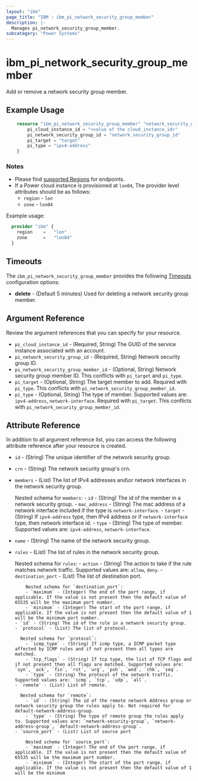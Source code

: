 ```yaml
---
layout: "ibm"
page_title: "IBM : ibm_pi_network_security_group_member"
description: |-
  Manages pi_network_security_group_member.
subcategory: "Power Systems"
---
```


# ibm_pi_network_security_group_member

Add or remove a network security group member.

## Example Usage

```terraform
    resource "ibm_pi_network_security_group_member" "network_security_group_member" {
        pi_cloud_instance_id = "<value of the cloud_instance_id>"
        pi_network_security_group_id = "network_security_group_id"
        pi_target = "target"
        pi_type = "ipv4-address"
    }
```

### Notes

- Please find [supported Regions](https://cloud.ibm.com/apidocs/power-cloud#endpoint) for endpoints.
- If a Power cloud instance is provisioned at `lon04`, The provider level attributes should be as follows:
  - `region` - `lon`
  - `zone` - `lon04`
  
Example usage:

  ```terraform
    provider "ibm" {
      region    =   "lon"
      zone      =   "lon04"
    }
  ```

## Timeouts

The `ibm_pi_network_security_group_member` provides the following [Timeouts](https://www.terraform.io/docs/language/resources/syntax.html) configuration options:

- **delete** - (Default 5 minutes) Used for deleting a network security group member.

## Argument Reference

Review the argument references that you can specify for your resource.

- `pi_cloud_instance_id` - (Required, String) The GUID of the service instance associated with an account.
- `pi_network_security_group_id` - (Required, String) Network security group ID.
- `pi_network_security_group_member_id` - (Optional, String) Network security group member ID. This conflicts with `pi_target` and `pi_type`.
- `pi_target` - (Optional, String) The target member to add. Required with `pi_type`. This conflicts with `pi_network_security_group_member_id`.
- `pi_type` - (Optional, String) The type of member. Supported values are: `ipv4-address`, `network-interface`. Required with `pi_target`. This conflicts with `pi_network_security_group_member_id`.

## Attribute Reference

In addition to all argument reference list, you can access the following attribute reference after your resource is created.

- `id` - (String) The unique identifier of the network security group.
- `crn` - (String) The network security group's crn.

- `members` - (List) The list of IPv4 addresses and\or network interfaces in the network security group.

    Nested schema for `members`:
      - `id` - (String) The id of the member in a network security group.
      - `mac_address` - (String) The mac address of a network interface included if the type is `network-interface`.
      - `target` - (String) If `ipv4-address` type, then IPv4 address or if `network-interface` type, then network interface id.
      - `type` - (String) The type of member. Supported values are: `ipv4-address`, `network-interface`.

- `name` - (String) The name of the network security group.
- `rules` - (List) The list of rules in the network security group.

    Nested schema for `rules`:
      - `action` - (String) The action to take if the rule matches network traffic. Supported values are: `allow`, `deny`.
      - `destination_port` - (List) The list of destination port.

          Nested schema for `destination_port`:
          - `maximum` - (Integer) The end of the port range, if applicable. If the value is not present then the default value of 65535 will be the maximum port number.
          - `minimum` - (Integer) The start of the port range, if applicable. If the value is not present then the default value of 1 will be the minimum port number.
      - `id` - (String) The id of the rule in a network security group.
      - `protocol` - (List) The list of protocol.
        
        Nested schema for `protocol`:
          - `icmp_type` - (String) If icmp type, a ICMP packet type affected by ICMP rules and if not present then all types are matched.
          - `tcp_flags` - (String) If tcp type, the list of TCP flags and if not present then all flags are matched. Supported values are: `syn`, `ack`, `fin`, `rst`, `urg`, `psh`, `wnd`, `chk`, `seq`.
          - `type` - (String) The protocol of the network traffic. Supported values are: `icmp`, `tcp`, `udp`, `all`.
      - `remote` - (List) List of remote.
        
        Nested schema for `remote`:
          - `id` - (String) The id of the remote network Address group or network security group the rules apply to. Not required for default-network-address-group.
          - `type` - (String) The type of remote group the rules apply to. Supported values are: `network-security-group`, `network-address-group`, `default-network-address-group`.
      - `source_port` - (List) List of source port

          Nested schema for `source_port`:
          - `maximum` - (Integer) The end of the port range, if applicable. If the value is not present then the default value of 65535 will be the maximum port number.
          - `minimum` - (Integer) The start of the port range, if applicable. If the value is not present then the default value of 1 will be the minimum 
